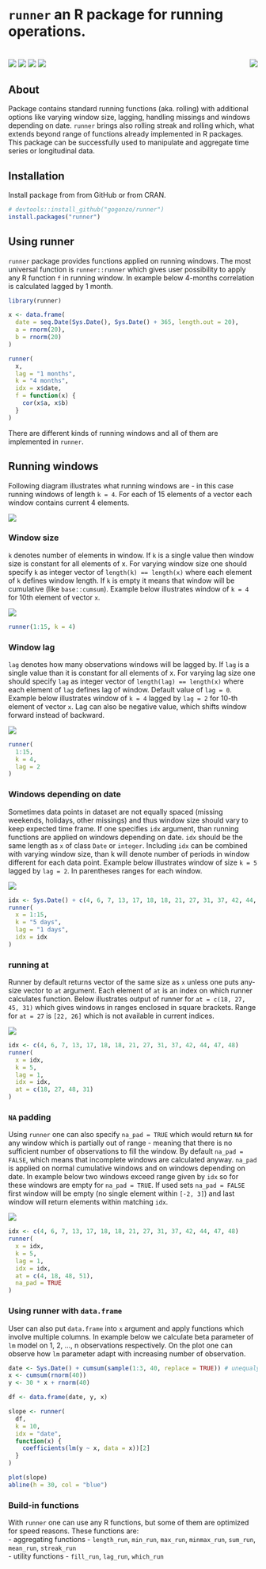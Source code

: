 
# `runner` an R package for running operations.

# <img src="man/figures/hexlogo.png" align="right" />

<!-- badges: start -->

[![](https://cranlogs.r-pkg.org/badges/runner)](https://CRAN.R-project.org/package=runner)
[![](https://travis-ci.org/gogonzo/runner.svg?branch=master)](https://travis-ci.org/gogonzo/runner)
[![](https://ci.appveyor.com/api/projects/status/github/gogonzo/runner?branch=master&svg=true)](https://ci.appveyor.com/project/gogonzo/runner)
[![](https://codecov.io/gh/gogonzo/runner/branch/master/graph/badge.svg)](https://codecov.io/gh/gogonzo/runner/branch/master)
<!-- badges: end -->

## About

Package contains standard running functions (aka. rolling) with
additional options like varying window size, lagging, handling missings
and windows depending on date. `runner` brings also rolling streak and
rolling which, what extends beyond range of functions already
implemented in R packages. This package can be successfully used to
manipulate and aggregate time series or longitudinal data.

## Installation

Install package from from GitHub or from CRAN.

``` r
# devtools::install_github("gogonzo/runner")
install.packages("runner")
```

## Using runner

`runner` package provides functions applied on running windows. The most
universal function is `runner::runner` which gives user possibility to
apply any R function `f` in running window. In example below 4-months
correlation is calculated lagged by 1 month.

``` r
library(runner)

x <- data.frame(
  date = seq.Date(Sys.Date(), Sys.Date() + 365, length.out = 20),
  a = rnorm(20),
  b = rnorm(20)
)

runner(
  x, 
  lag = "1 months",
  k = "4 months", 
  idx = x$date, 
  f = function(x) {
    cor(x$a, x$b)
  }
)
```

There are different kinds of running windows and all of them are
implemented in `runner`.

## Running windows

Following diagram illustrates what running windows are - in this case
running windows of length `k = 4`. For each of 15 elements of a vector
each window contains current 4 elements.

![](man/figures/incrementalindex.png)

### Window size

`k` denotes number of elements in window. If `k` is a single value then
window size is constant for all elements of x. For varying window size
one should specify `k` as integer vector of `length(k) == length(x)`
where each element of `k` defines window length. If `k` is empty it
means that window will be cumulative (like `base::cumsum`). Example
below illustrates window of `k = 4` for 10th element of vector `x`.

![](man/figures/constantwindow.png)

``` r
runner(1:15, k = 4)
```

### Window lag

`lag` denotes how many observations windows will be lagged by. If `lag`
is a single value than it is constant for all elements of x. For varying
lag size one should specify `lag` as integer vector of `length(lag) ==
length(x)` where each element of `lag` defines lag of window. Default
value of `lag = 0`. Example below illustrates window of `k = 4` lagged
by `lag = 2` for 10-th element of vector `x`. Lag can also be negative
value, which shifts window forward instead of backward.

![](man/figures/laggedwindowklag.png)

``` r
runner(
  1:15, 
  k = 4, 
  lag = 2
)
```

### Windows depending on date

Sometimes data points in dataset are not equally spaced (missing
weekends, holidays, other missings) and thus window size should vary to
keep expected time frame. If one specifies `idx` argument, than running
functions are applied on windows depending on date. `idx` should be the
same length as `x` of class `Date` or `integer`. Including `idx` can be
combined with varying window size, than k will denote number of periods
in window different for each data point. Example below illustrates
window of size `k = 5` lagged by `lag = 2`. In parentheses ranges for
each
window.

![](man/figures/runningdatewindows.png)

``` r
idx <- Sys.Date() + c(4, 6, 7, 13, 17, 18, 18, 21, 27, 31, 37, 42, 44, 47, 48)
runner(
  x = 1:15, 
  k = "5 days", 
  lag = "1 days", 
  idx = idx
)
```

### running at

Runner by default returns vector of the same size as `x` unless one puts
any-size vector to `at` argument. Each element of `at` is an index on
which runner calculates function. Below illustrates output of runner for
`at = c(18, 27, 45, 31)` which gives windows in ranges enclosed in
square brackets. Range for `at = 27` is `[22, 26]` which is not
available in current indices.

![](man/figures/runnerat.png)

``` r
idx <- c(4, 6, 7, 13, 17, 18, 18, 21, 27, 31, 37, 42, 44, 47, 48)
runner(
  x = idx, 
  k = 5, 
  lag = 1, 
  idx = idx, 
  at = c(18, 27, 48, 31)
)
```

### `NA` padding

Using `runner` one can also specify `na_pad = TRUE` which would return
`NA` for any window which is partially out of range - meaning that there
is no sufficient number of observations to fill the window. By default
`na_pad = FALSE`, which means that incomplete windows are calculated
anyway. `na_pad` is applied on normal cumulative windows and on windows
depending on date. In example below two windows exceed range given by
`idx` so for these windows are empty for `na_pad = TRUE`. If used sets
`na_pad = FALSE` first window will be empty (no single element within
`[-2, 3]`) and last window will return elements within matching `idx`.

![](man/figures/runneratdatenapad.png)

``` r
idx <- c(4, 6, 7, 13, 17, 18, 18, 21, 27, 31, 37, 42, 44, 47, 48)
runner(
  x = idx, 
  k = 5, 
  lag = 1, 
  idx = idx, 
  at = c(4, 18, 48, 51),
  na_pad = TRUE
)
```

### Using runner with `data.frame`

User can also put `data.frame` into `x` argument and apply functions
which involve multiple columns. In example below we calculate beta
parameter of `lm` model on 1, 2, …, n observations respectively. On the
plot one can observe how `lm` parameter adapt with increasing number of
observation.

``` r
date <- Sys.Date() + cumsum(sample(1:3, 40, replace = TRUE)) # unequaly spaced time series
x <- cumsum(rnorm(40))
y <- 30 * x + rnorm(40)

df <- data.frame(date, y, x)

slope <- runner(
  df,
  k = 10,
  idx = "date",
  function(x) {
    coefficients(lm(y ~ x, data = x))[2]
  }
)

plot(slope)
abline(h = 30, col = "blue")
```

### Build-in functions

With `runner` one can use any R functions, but some of them are
optimized for speed reasons. These functions are:  
\- aggregating functions - `length_run`, `min_run`, `max_run`,
`minmax_run`, `sum_run`, `mean_run`, `streak_run`  
\- utility functions - `fill_run`, `lag_run`, `which_run`
